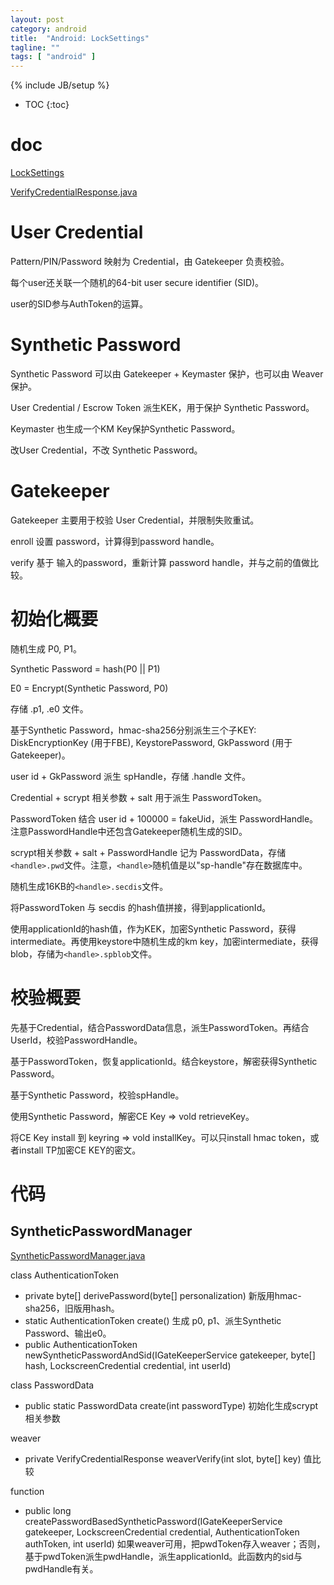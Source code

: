 ```yaml
---
layout: post
category: android
title:  "Android: LockSettings"
tagline: ""
tags: [ "android" ] 
---
```

{% include JB/setup %}

* TOC
{:toc}

# doc

[LockSettings](https://cs.android.com/android/platform/superproject/+/master:frameworks/base/services/core/java/com/android/server/locksettings/)

[VerifyCredentialResponse.java](https://cs.android.com/android/platform/superproject/+/master:frameworks/base/core/java/com/android/internal/widget/VerifyCredentialResponse.java)

# User Credential

Pattern/PIN/Password 映射为 Credential，由 Gatekeeper 负责校验。

每个user还关联一个随机的64-bit user secure identifier (SID)。

user的SID参与AuthToken的运算。

# Synthetic Password

Synthetic Password 可以由 Gatekeeper + Keymaster 保护，也可以由 Weaver 保护。

User Credential / Escrow Token 派生KEK，用于保护 Synthetic Password。

Keymaster 也生成一个KM Key保护Synthetic Password。

改User Credential，不改 Synthetic Password。

# Gatekeeper

Gatekeeper 主要用于校验 User Credential，并限制失败重试。

enroll 设置 password，计算得到password handle。

verify 基于 输入的password，重新计算 password handle，并与之前的值做比较。

# 初始化概要

随机生成 P0, P1。

Synthetic Password = hash(P0 || P1)

E0 = Encrypt(Synthetic Password, P0)

存储 .p1, .e0 文件。

基于Synthetic Password，hmac-sha256分别派生三个子KEY:  DiskEncryptionKey (用于FBE), KeystorePassword, GkPassword (用于Gatekeeper)。

user id + GkPassword 派生 spHandle，存储 .handle 文件。

Credential + scrypt 相关参数 + salt 用于派生 PasswordToken。

PasswordToken 结合 user id + 100000 = fakeUid，派生 PasswordHandle。注意PasswordHandle中还包含Gatekeeper随机生成的SID。

scrypt相关参数 + salt + PasswordHandle 记为 PasswordData，存储`<handle>.pwd`文件。注意，`<handle>`随机值是以"sp-handle"存在数据库中。

随机生成16KB的`<handle>.secdis`文件。

将PasswordToken 与 secdis 的hash值拼接，得到applicationId。

使用applicationId的hash值，作为KEK，加密Synthetic Password，获得intermediate。再使用keystore中随机生成的km key，加密intermediate，获得blob，存储为`<handle>.spblob`文件。

# 校验概要

先基于Credential，结合PasswordData信息，派生PasswordToken。再结合UserId，校验PasswordHandle。

基于PasswordToken，恢复applicationId。结合keystore，解密获得Synthetic Password。

基于Synthetic Password，校验spHandle。

使用Synthetic Password，解密CE Key => vold retrieveKey。

将CE Key install 到 keyring => vold installKey。可以只install hmac token，或者install TP加密CE KEY的密文。

# 代码

## SyntheticPasswordManager

[SyntheticPasswordManager.java](https://cs.android.com/android/platform/superproject/+/master:frameworks/base/services/core/java/com/android/server/locksettings/SyntheticPasswordManager.java)

class AuthenticationToken 
- private byte[] derivePassword(byte[] personalization) 新版用hmac-sha256，旧版用hash。
- static AuthenticationToken create() 生成 p0, p1、派生Synthetic Password、输出e0。
- public AuthenticationToken newSyntheticPasswordAndSid(IGateKeeperService gatekeeper, byte[] hash, LockscreenCredential credential, int userId)

class PasswordData 
- public static PasswordData create(int passwordType) 初始化生成scrypt相关参数

weaver
- private VerifyCredentialResponse weaverVerify(int slot, byte[] key) 值比较

function
- public long createPasswordBasedSyntheticPassword(IGateKeeperService gatekeeper, LockscreenCredential credential, AuthenticationToken authToken, int userId)  如果weaver可用，把pwdToken存入weaver；否则，基于pwdToken派生pwdHandle，派生applicationId。此函数内的sid与pwdHandle有关。
